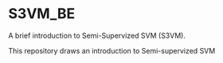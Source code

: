 # S3VM_BE
A brief introduction to Semi-Supervized SVM (S3VM).


This repository draws an introduction to Semi-supervized SVM
